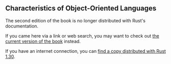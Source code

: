 ## Characteristics of Object-Oriented Languages

The second edition of the book is no longer distributed with Rust's documentation.

If you came here via a link or web search, you may want to check out [the current version of the book](../ch17-01-what-is-oo.html) instead.

If you have an internet connection, you can [find a copy distributed with Rust 1.30](https://doc.rust-lang.org/1.30.0/book/second-edition/ch17-01-what-is-oo.html).